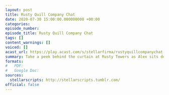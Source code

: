 ```yaml
---
layout: post
title: Rusty Quill Company Chat
date: 2020-07-30 15:00:00.000000000 +00:00
categories: 
episode_number: 
episode_title: Rusty Quill Company Chat
tags: []
content_warnings: []
voiced: []
acast_url: https://play.acast.com/s/stellarfirma/rustyquillcompanychat
summary: Take a peek behind the curtain at Rusty Towers as Alex sits down with various members of Rusty Quill Ltd for insight into what we do and the values we work towards as a company.
formats:
#   PDF: 
#   Google Doc: 
sources:
  stellarscripts: http://stellarscripts.tumblr.com/
official: false
---
```


